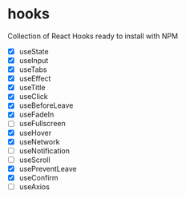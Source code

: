 # hooks

Collection of React Hooks ready to install with NPM

- [x] useState
- [x] useInput
- [x] useTabs
- [x] useEffect
- [x] useTitle
- [x] useClick
- [x] useBeforeLeave
- [x] useFadeIn
- [ ] useFullscreen
- [x] useHover
- [x] useNetwork
- [ ] useNotification
- [ ] useScroll
- [x] usePreventLeave
- [x] useConfirm
- [ ] useAxios
